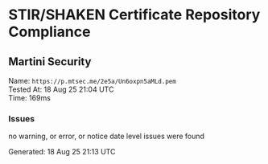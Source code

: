 # STIR/SHAKEN Certificate Repository Compliance

## Martini Security

Name: `https://p.mtsec.me/2e5a/Un6oxpn5aMLd.pem`\
Tested At: 18 Aug 25 21:04 UTC\
Time: 169ms

### Issues

no warning, or error, or notice date level issues were found

Generated: 18 Aug 25 21:13 UTC